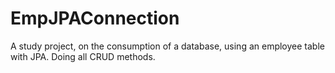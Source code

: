 # EmpJPAConnection
A study project, on the consumption of a database, using an employee table with JPA.
Doing all CRUD methods.
